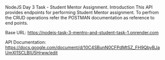 NodeJS Day 3 Task - Student Mentor Assignment.
Introduction
This API provides endpoints for performing Student Mentor assignment.
To perfrom the CRUD operations refer the POSTMAN documentation as reference to end points.


Base URL:
https://nodejs-task-3-mentro-and-student-task-1.onrender.com


API Documentation:
https://docs.google.com/document/d/10C4SBunN0CFPdMtSZ_FH9QbyBJaUmXI1SCLBIU5Hrww/edit
